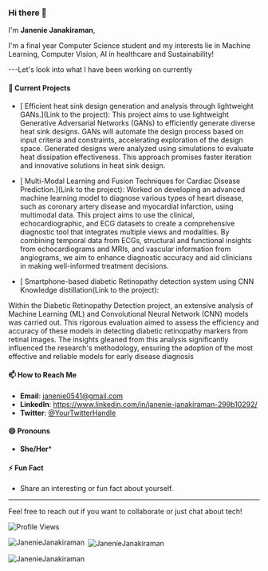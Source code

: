 ### Hi there 👋

I'm **Janenie Janakiraman**, 

I'm a final year Computer Science student and my interests lie in Machine Learning, Computer Vision, AI in healthcare and Sustainability!


---Let's look into what I have been working on currently

#### 🔭 Current Projects
- [
Efficient heat sink design generation and analysis through lightweight GANs.](Link to the project): This project aims to use lightweight Generative Adversarial Networks (GANs) to efficiently generate diverse heat sink designs. GANs will automate the design process based on input criteria and constraints, accelerating exploration of the design space. Generated designs were analyzed using simulations to evaluate heat dissipation effectiveness. This approach promises faster iteration and innovative solutions in heat sink design.
- [
Multi-Modal Learning and Fusion Techniques for
Cardiac Disease Prediction.](Link to the project): Worked on developing an advanced machine learning model to diagnose various types of heart disease, such as coronary artery disease and myocardial infarction, using multimodal data. This project aims to use the clinical, echocardiographic, and ECG datasets to create a comprehensive diagnostic tool that integrates multiple views and modalities. By combining temporal data from ECGs, structural and functional insights from echocardiograms and MRIs, and vascular information from angiograms, we aim to enhance diagnostic accuracy and aid clinicians in making well-informed treatment decisions.

- [
Smartphone-based diabetic Retinopathy detection system using CNN Knowledge distillation(Link to the project):

Within the Diabetic Retinopathy Detection project, an extensive analysis of Machine Learning (ML) and Convolutional Neural Network (CNN) models was carried out. This rigorous evaluation aimed to assess the efficiency and accuracy of these models in detecting diabetic retinopathy markers from retinal images. The insights gleaned from this analysis significantly influenced the research's methodology, ensuring the adoption of the most effective and reliable models for early disease diagnosis



#### 📫 How to Reach Me
- **Email**: janenie0541@gmail.com
- **LinkedIn**: https://www.linkedin.com/in/janenie-janakiraman-299b10292/
- **Twitter**: [@YourTwitterHandle](https://twitter.com/YourTwitterHandle)

#### 😄 Pronouns
-  **She/Her***

#### ⚡ Fun Fact
- Share an interesting or fun fact about yourself.

---

Feel free to reach out if you want to collaborate or just chat about tech!



![Profile Views](https://komarev.com/ghpvc/?username=JanenieJanakiraman&color=blue)

<p><img align="left" src="https://github-readme-stats.vercel.app/api/top-langs?username=JanenieJanakiraman&show_icons=true&locale=en&layout=compact" alt="JanenieJanakiraman" /></p>

<p>&nbsp;<img align="center" src="https://github-readme-stats.vercel.app/api?username=JanenieJanakiraman&show_icons=true&locale=en" alt="JanenieJanakiraman" /></p>

<p><img align="center" src="https://github-readme-streak-stats.herokuapp.com/?user=JanenieJanakiraman&" alt="JanenieJanakiraman" /></p>



